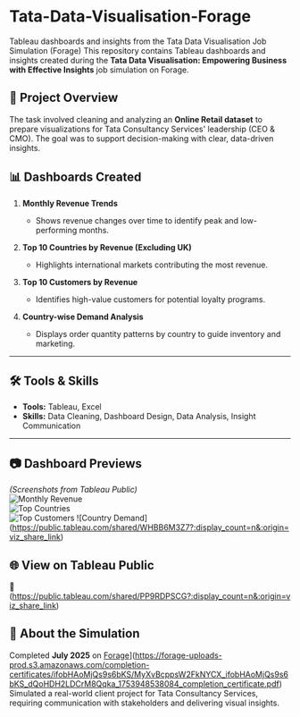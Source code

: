 # Tata-Data-Visualisation-Forage
Tableau dashboards and insights from the Tata Data Visualisation Job Simulation (Forage)
This repository contains Tableau dashboards and insights created during the **Tata Data Visualisation: Empowering Business with Effective Insights** job simulation on Forage.  

## 📌 Project Overview
The task involved cleaning and analyzing an **Online Retail dataset** to prepare visualizations for Tata Consultancy Services' leadership (CEO & CMO). The goal was to support decision-making with clear, data-driven insights.


## 📊 Dashboards Created
1. **Monthly Revenue Trends**  
   - Shows revenue changes over time to identify peak and low-performing months.

2. **Top 10 Countries by Revenue (Excluding UK)**  
   - Highlights international markets contributing the most revenue.

3. **Top 10 Customers by Revenue**  
   - Identifies high-value customers for potential loyalty programs.

4. **Country-wise Demand Analysis**  
   - Displays order quantity patterns by country to guide inventory and marketing.

---

## 🛠 Tools & Skills
- **Tools:** Tableau, Excel
- **Skills:** Data Cleaning, Dashboard Design, Data Analysis, Insight Communication

---

## 📷 Dashboard Previews
*(Screenshots from Tableau Public)*  
![Monthly Revenue](https://public.tableau.com/views/OnlineRetailDashboardRevenueDemandInsights2011/RevenuebyMonth2011?:language=en-US&:sid=&:redirect=auth&:display_count=n&:origin=viz_share_link)  
![Top Countries](https://public.tableau.com/views/OnlineRetailDashboardRevenueDemandInsights2011/Top10CountriesbyRevenueExcludingUK?:language=en-US&:sid=&:redirect=auth&:display_count=n&:origin=viz_share_link)  
![Top Customers](https://public.tableau.com/views/OnlineRetailDashboardRevenueDemandInsights2011/Top10CustomersbyRevenue?:language=en-US&:sid=&:redirect=auth&:display_count=n&:origin=viz_share_link) 
![Country Demand]
(https://public.tableau.com/shared/WHBB6M3Z7?:display_count=n&:origin=viz_share_link) 


## 🌐 View on Tableau Public
🔗 (https://public.tableau.com/shared/PP9RDPSCG?:display_count=n&:origin=viz_share_link)


## 📄 About the Simulation
Completed **July 2025** on [Forage]([https://www.theforage.com/)](https://forage-uploads-prod.s3.amazonaws.com/completion-certificates/ifobHAoMjQs9s6bKS/MyXvBcppsW2FkNYCX_ifobHAoMjQs9s6bKS_dQoHDH2LDCrM8Qqka_1753948538084_completion_certificate.pdf)  
Simulated a real-world client project for Tata Consultancy Services, requiring communication with stakeholders and delivering visual insights.

    
